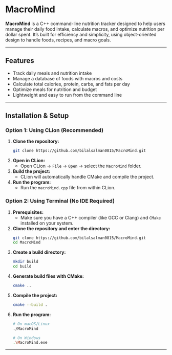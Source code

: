 # MacroMind

**MacroMind** is a C++ command-line nutrition tracker designed to help users manage their daily food intake, calculate macros, and optimize nutrition per dollar spent. It’s built for efficiency and simplicity, using object-oriented design to handle foods, recipes, and macro goals.

-----

## Features

  - Track daily meals and nutrition intake
  - Manage a database of foods with macros and costs
  - Calculate total calories, protein, carbs, and fats per day
  - Optimize meals for nutrition and budget
  - Lightweight and easy to run from the command line

-----

## Installation & Setup

### Option 1: Using CLion (Recommended)

1.  **Clone the repository:**
    ```bash
    git clone https://github.com/bilalsalman0815/MacroMind.git
    ```
2.  **Open in CLion:**
      - Open CLion → `File` → `Open` → select the `MacroMind` folder.
3.  **Build the project:**
      - CLion will automatically handle CMake and compile the project.
4.  **Run the program:**
      - Run the `macroMind.cpp` file from within CLion.

### Option 2: Using Terminal (No IDE Required)

1.  **Prerequisites:**
      - Make sure you have a C++ compiler (like GCC or Clang) and `CMake` installed on your system.
2.  **Clone the repository and enter the directory:**
    ```bash
    git clone https://github.com/bilalsalman0815/MacroMind.git
    cd MacroMind
    ```
3.  **Create a build directory:**
    ```bash
    mkdir build
    cd build
    ```
4.  **Generate build files with CMake:**
    ```bash
    cmake ..
    ```
5.  **Compile the project:**
    ```bash
    cmake --build .
    ```
6.  **Run the program:**
    ```bash
    # On macOS/Linux
    ./MacroMind

    # On Windows
    .\MacroMind.exe
    ```

-----
